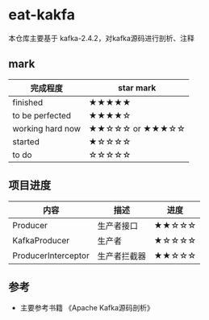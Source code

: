 # eat-kakfa
本仓库主要基于 kafka-2.4.2，对kafka源码进行剖析、注释



## mark

| 完成程度         | star mark        |
| ---------------- | ---------------- |
| finished         | ★★★★★            |
| to be perfected  | ★★★★☆            |
| working hard now | ★★☆☆☆  or  ★★★☆☆ |
| started          | ★☆☆☆☆            |
| to do            | ☆☆☆☆☆            |

## 项目进度

| 内容                | 描述         | 进度  |
| ------------------- | ------------ | ----- |
| Producer            | 生产者接口   | ★★☆☆☆ |
| KafkaProducer       | 生产者       | ★☆☆☆☆ |
| ProducerInterceptor | 生产者拦截器 | ★★☆☆☆ |



## 参考

- 主要参考书籍 《Apache Kafka源码剖析》

